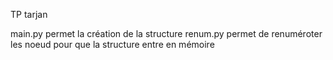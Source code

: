 TP tarjan

main.py permet la création de la structure
renum.py permet de renuméroter les noeud pour que la structure entre en mémoire
